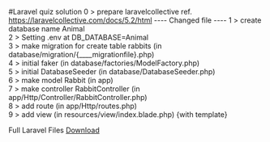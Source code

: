#Laravel quiz solution
0 > prepare laravelcollective ref. <a href="https://laravelcollective.com/docs/5.2/html">https://laravelcollective.com/docs/5.2/html</a>
 ---- Changed file ----
1 > create database name Animal <br/>
2 > Setting .env at DB_DATABASE=Animal <br/>
3 > make migration for create table rabbits (in database/migration/{____migrationfile}.php) <br/>
4 > initial faker (in database/factories/ModelFactory.php) <br/>
5 > initial DatabaseSeeder (in database/DatabaseSeeder.php) <br/>
6 > make model Rabbit (in app) <br/>
7 > make controller RabbitController (in app/Http/Controller/RabbitController.php) <br/>
8 > add route (in app/Http/routes.php) <br/>
9 > add view (in resources/view/index.blade.php) {with template} <br/>

Full Laravel Files <a href="https://drive.google.com/file/d/0B1ZdYHzCpXr9X0lWOE5OWGJvX1E/view?usp=sharing">Download</a>
